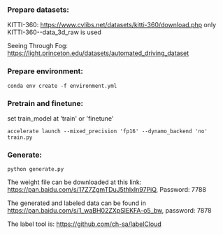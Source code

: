 ### Prepare datasets:
KITTI-360: https://www.cvlibs.net/datasets/kitti-360/download.php only KITTI-360--data_3d_raw is used

Seeing Through Fog: https://light.princeton.edu/datasets/automated_driving_dataset

### Prepare environment:

`conda env create -f environment.yml` 

### Pretrain and finetune:

set train_model at 'train' or 'finetune'

`accelerate launch --mixed_precision 'fp16' --dynamo_backend 'no' train.py` 

### Generate:

`python generate.py` 

The weight file can be downloaded at this link: https://pan.baidu.com/s/17Z7ZgmTDuJ5thlxIn97PiQ, Password: 7788

The generated and labeled data can be found in https://pan.baidu.com/s/1_waBH02ZXpSlEKFA-o5_bw, password: 7878

The label tool is: https://github.com/ch-sa/labelCloud
